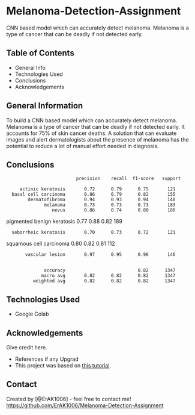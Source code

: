 # Melanoma-Detection-Assignment
CNN based model which can accurately detect melanoma. Melanoma is a type of cancer that can be deadly if not detected early.

## Table of Contents
* General Info
* Technologies Used
* Conclusions
* Acknowledgements


## General Information
To build a CNN based model which can accurately detect melanoma. Melanoma is a type of cancer that can be deadly if not detected early. It accounts for 75% of skin cancer deaths. A solution that can evaluate images and alert dermatologists about the presence of melanoma has the potential to reduce a lot of manual effort needed in diagnosis.

## Conclusions
                              precision    recall  f1-score   support

         actinic keratosis       0.72      0.79      0.75       121
      basal cell carcinoma       0.86      0.79      0.82       155
            dermatofibroma       0.94      0.93      0.94       140
                  melanoma       0.73      0.73      0.73       183
                     nevus       0.86      0.74      0.80       180
                     
pigmented benign keratosis       0.77      0.88      0.82       189

      seborrheic keratosis       0.70      0.73      0.72       121
      
   squamous cell carcinoma       0.80      0.82      0.81       112
   
           vascular lesion       0.97      0.95      0.96       146
          

                  accuracy                           0.82      1347
                 macro avg       0.82      0.82      0.82      1347
              weighted avg       0.82      0.82      0.82      1347


## Technologies Used
- Google Colab

## Acknowledgements
Give credit here.
- References if any Upgrad
- This project was based on [this tutorial]([https://www.example.com](https://augmentor.readthedocs.io/en/master/)).

## Contact
Created by [@ErAK1006] - feel free to contact me!
https://github.com/ErAK1006/Melanoma-Detection-Assignment
